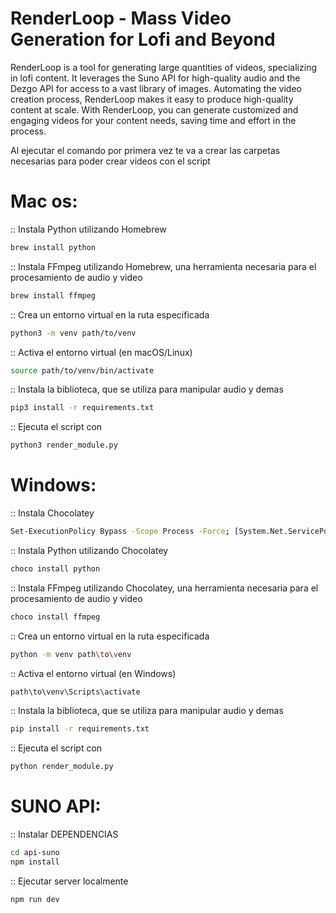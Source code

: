 # RenderLoop - Mass Video Generation for Lofi and Beyond

RenderLoop is a tool for generating large quantities of videos, specializing in lofi content. It leverages the Suno API for high-quality audio and the Dezgo API for access to a vast library of images. Automating the video creation process, RenderLoop makes it easy to produce high-quality content at scale. With RenderLoop, you can generate customized and engaging videos for your content needs, saving time and effort in the process.

Al ejecutar el comando por primera vez te va a crear las carpetas necesarias para poder crear videos con el script

# Mac os:

:: Instala Python utilizando Homebrew

```bash
brew install python
```

:: Instala FFmpeg utilizando Homebrew, una herramienta necesaria para el procesamiento de audio y video

```bash
brew install ffmpeg
```

:: Crea un entorno virtual en la ruta especificada

```bash
python3 -m venv path/to/venv
```

:: Activa el entorno virtual (en macOS/Linux)

```bash
source path/to/venv/bin/activate
```

:: Instala la biblioteca, que se utiliza para manipular audio y demas

```bash
pip3 install -r requirements.txt
```

:: Ejecuta el script con

```bash
python3 render_module.py
```

# Windows:
:: Instala Chocolatey

```bash
Set-ExecutionPolicy Bypass -Scope Process -Force; [System.Net.ServicePointManager]::SecurityProtocol = [System.Net.ServicePointManager]::SecurityProtocol -bor 3072; iex ((New-Object System.Net.WebClient).DownloadString('https://community.chocolatey.org/install.ps1'))
```

:: Instala Python utilizando Chocolatey

```bash
choco install python
```

:: Instala FFmpeg utilizando Chocolatey, una herramienta necesaria para el procesamiento de audio y video

```bash
choco install ffmpeg
```

:: Crea un entorno virtual en la ruta especificada

```bash
python -m venv path\to\venv
```

:: Activa el entorno virtual (en Windows)

```bash
path\to\venv\Scripts\activate
```

:: Instala la biblioteca, que se utiliza para manipular audio y demas

```bash
pip install -r requirements.txt
```

:: Ejecuta el script con

```bash
python render_module.py
```

# SUNO API:

:: Instalar DEPENDENCIAS

```bash
cd api-suno
npm install
```

:: Ejecutar server localmente

```bash
npm run dev
```
